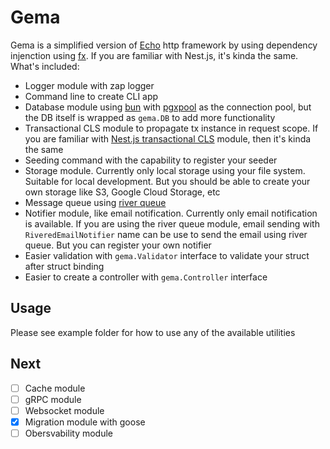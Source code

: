 # Gema
Gema is a simplified version of [Echo](https://echo.labstack.com/) http framework by using dependency injenction using [fx](https://github.com/uber-go/fx). If you are familiar with Nest.js, it's kinda the same. What's included:
- Logger module with zap logger
- Command line to create CLI app
- Database module using [bun](https://bun.uptrace.dev/) with [pgxpool](https://github.com/jackc/pgx/tree/master/pgxpool) as the connection pool, but the DB itself is wrapped as `gema.DB` to add more functionality
- Transactional CLS module to propagate tx instance in request scope. If you are familiar with [Nest.js transactional CLS](https://papooch.github.io/nestjs-cls/plugins/available-plugins/transactional) module, then it's kinda the same
- Seeding command with the capability to register your seeder
- Storage module. Currently only local storage using your file system. Suitable for local development. But you should be able to create your own storage like S3, Google Cloud Storage, etc
- Message queue using [river queue](https://riverqueue.com/)
- Notifier module, like email notification. Currently only email notification is available. If you are using the river queue module, email sending with `RiveredEmailNotifier` name can be use to send the email using river queue. But you can register your own notifier
- Easier validation with `gema.Validator` interface to validate your struct after struct binding
- Easier to create a controller with `gema.Controller` interface

## Usage
Please see example folder for how to use any of the available utilities

## Next
- [ ] Cache module
- [ ] gRPC module
- [ ] Websocket module
- [x] Migration module with goose
- [ ] Obersvability module